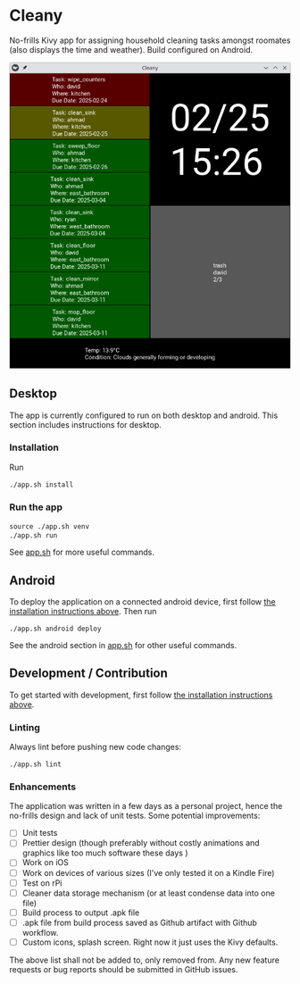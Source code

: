 # Cleany

No-frills Kivy app for assigning household cleaning tasks amongst roomates (also displays the time and weather). Build configured on Android.

![Preview of Application](preview.png)


## Desktop
The app is currently configured to run on both desktop and android. This section includes instructions for desktop.

### Installation

Run

```
./app.sh install
```

### Run the app

```
source ./app.sh venv
./app.sh run
```


See [app.sh](app.sh) for more useful commands.

## Android

To deploy the application on a connected android device, first follow [the installation instructions above](#installation). Then run

```
./app.sh android deploy
```

See the android section in [app.sh](app.sh) for other useful commands.

## Development / Contribution

To get started with development, first follow [the installation instructions above](#installation).

### Linting


Always lint before pushing new code changes:

```
./app.sh lint
```

### Enhancements

The application was written in a few days as a personal project, hence the no-frills design and lack of unit tests. Some potential improvements:

- [ ] Unit tests
- [ ] Prettier design (though preferably without costly animations and graphics like too much software these days )
- [ ] Work on iOS
- [ ] Work on devices of various sizes (I've only tested it on a Kindle Fire)
- [ ] Test on rPi
- [ ] Cleaner data storage mechanism (or at least condense data into one file)
- [ ] Build process to output .apk file
- [ ] .apk file from build process saved as Github artifact with Github workflow.
- [ ] Custom icons, splash screen. Right now it just uses the Kivy defaults.

The above list shall not be added to, only removed from. Any new feature requests or bug reports should be submitted in GitHub issues.